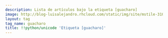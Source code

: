 ```yaml
---
description: Lista de artículos bajo la etiqueta [guacharo]
image: http://blog-luisalejandro.rhcloud.com/static/img/site/mstile-310x310.png
layout: tag
tag_name: guacharo
title: !!python/unicode 'Etiqueta [guacharo]'
---
```

